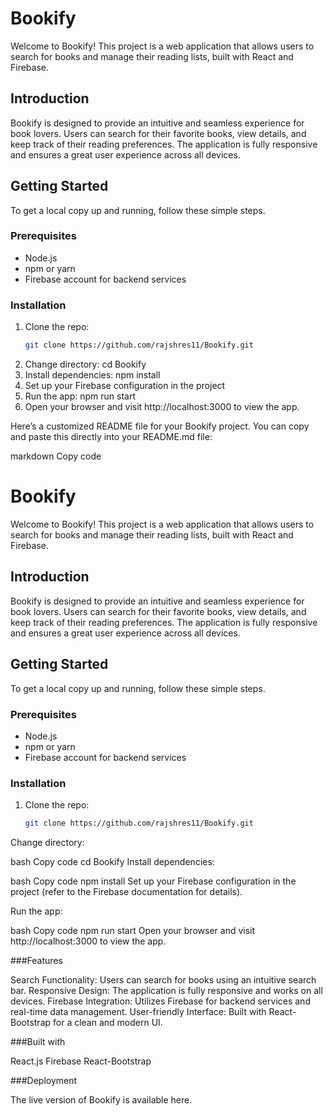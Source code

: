 # Bookify

Welcome to Bookify! This project is a web application that allows users to search for books and manage their reading lists, built with React and Firebase.

## Introduction

Bookify is designed to provide an intuitive and seamless experience for book lovers. Users can search for their favorite books, view details, and keep track of their reading preferences. The application is fully responsive and ensures a great user experience across all devices.

## Getting Started

To get a local copy up and running, follow these simple steps.

### Prerequisites

- Node.js
- npm or yarn
- Firebase account for backend services

### Installation

1. Clone the repo:
   ```bash
   git clone https://github.com/rajshres11/Bookify.git
2. Change directory:
   cd Bookify
3. Install dependencies:
   npm install
4. Set up your Firebase configuration in the project
5. Run the app:
   npm run start
6. Open your browser and visit http://localhost:3000 to view the app.


Here’s a customized README file for your Bookify project. You can copy and paste this directly into your README.md file:

markdown
Copy code
# Bookify

Welcome to Bookify! This project is a web application that allows users to search for books and manage their reading lists, built with React and Firebase.

## Introduction

Bookify is designed to provide an intuitive and seamless experience for book lovers. Users can search for their favorite books, view details, and keep track of their reading preferences. The application is fully responsive and ensures a great user experience across all devices.

## Getting Started

To get a local copy up and running, follow these simple steps.

### Prerequisites

- Node.js
- npm or yarn
- Firebase account for backend services

### Installation

1. Clone the repo:
   ```bash
   git clone https://github.com/rajshres11/Bookify.git
Change directory:

bash
Copy code
cd Bookify
Install dependencies:

bash
Copy code
npm install
Set up your Firebase configuration in the project (refer to the Firebase documentation for details).

Run the app:

bash
Copy code
npm run start
Open your browser and visit http://localhost:3000 to view the app.

###Features

Search Functionality: Users can search for books using an intuitive search bar.
Responsive Design: The application is fully responsive and works on all devices.
Firebase Integration: Utilizes Firebase for backend services and real-time data management.
User-friendly Interface: Built with React-Bootstrap for a clean and modern UI.


###Built with

React.js
Firebase
React-Bootstrap


###Deployment

The live version of Bookify is available here.
